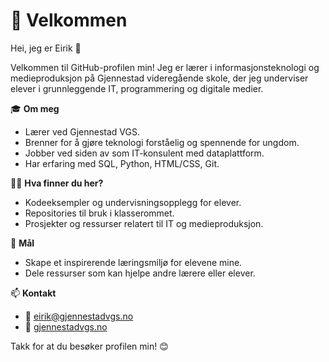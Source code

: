 # 👋 Velkommen

Hei, jeg er Eirik 👋

Velkommen til GitHub-profilen min! Jeg er lærer i informasjonsteknologi og medieproduksjon på Gjennestad videregående skole, der jeg underviser elever i grunnleggende IT, programmering og digitale medier.

🎓 **Om meg**
- Lærer ved Gjennestad VGS.
- Brenner for å gjøre teknologi forståelig og spennende for ungdom.
- Jobber ved siden av som IT-konsulent med dataplattform.
- Har erfaring med SQL, Python, HTML/CSS, Git.

👨‍🏫 **Hva finner du her?**
- Kodeeksempler og undervisningsopplegg for elever.
- Repositories til bruk i klasserommet.
- Prosjekter og ressurser relatert til IT og medieproduksjon.

🚀 **Mål**
- Skape et inspirerende læringsmiljø for elevene mine.
- Dele ressurser som kan hjelpe andre lærere eller elever.

📫 **Kontakt**
- 📧 eirik@gjennestadvgs.no
- 💼 [gjennestadvgs.no](https://www.gjennestadvgs.no)

Takk for at du besøker profilen min! 😊
